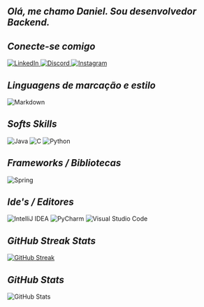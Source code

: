 ## _Olá, me chamo Daniel. Sou desenvolvedor Backend._

## _Conecte-se comigo_ 
[![LinkedIn](https://img.shields.io/badge/LinkedIn-000?style=for-the-badge&logo=linkedin&logoColor=0E76A8)](https://www.linkedin.com/in/daniel-moura-480742207/)[ ![Discord](https://img.shields.io/badge/Discord-000?style=for-the-badge&logo=discord)](https://www.discord.com/in/DanielMoura7/)[ ![Instagram](https://img.shields.io/badge/Instagram-000?style=for-the-badge&logo=instagram)](https://www.instagram.com/danieslvmoura/)

## _Linguagens de marcação e estilo_ 
![Markdown](https://img.shields.io/badge/Markdown-000?style=for-the-badge&logo=markdown)

## _Softs Skills_
![Java](https://img.shields.io/badge/java-%23ED8B00.svg?style=for-the-badge&logo=openjdk&logoColor=black) ![C](https://img.shields.io/badge/C-000?style=for-the-badge&logo=c) ![Python](https://img.shields.io/badge/Python-000?style=for-the-badge&logo=python)

## _Frameworks / Bibliotecas_
![Spring](https://img.shields.io/badge/spring-%236DB33F.svg?style=for-the-badge&logo=spring&logoColor=white)

## _Ide's / Editores_
![IntelliJ IDEA](https://img.shields.io/badge/IntelliJIDEA-000000.svg?style=for-the-badge&logo=intellij-idea&logoColor=white) ![PyCharm](https://img.shields.io/badge/pycharm-143?style=for-the-badge&logo=pycharm&logoColor=black&color=black&labelColor=green) ![Visual Studio Code](https://img.shields.io/badge/Visual%20Studio%20Code-0078d7.svg?style=for-the-badge&logo=visual-studio-code&logoColor=white)

## _GitHub Streak Stats_
[![GitHub Streak](https://streak-stats.demolab.com/?user=danielmouradev&theme=merko&background=000&border=30A3DC&dates=FFF)](https://git.io/streak-stats)

## _GitHub Stats_
![GitHub Stats](https://github-readme-stats.vercel.app/api?username=SEUUSERNAME&theme=merko&bg_color=000&border_color=30A3DC&show_icons=true&icon_color=30A3DC&title_color=E94D5F&text_color=FFF)

